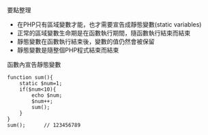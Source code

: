 要點整理
- 在PHP只有區域變數才能，也才需要宣告成靜態變數(static variables)
- 正常的區域變數生命期是在函數執行期間，隨函數執行結束而結束
- 靜態變數在函數執行結束後，變數的值仍然會被保留
- 靜態變數是隨整個PHP程式結束而結束

函數內宣告靜態變數
```
function sum(){
	static $num=1;
	if($num<10){
		echo $num;	
		$num++;
		sum();
	}
}
sum();		// 123456789
```